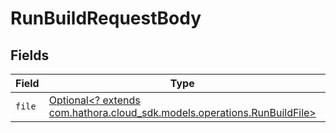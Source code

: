 # RunBuildRequestBody


## Fields

| Field                                                                                                               | Type                                                                                                                | Required                                                                                                            | Description                                                                                                         |
| ------------------------------------------------------------------------------------------------------------------- | ------------------------------------------------------------------------------------------------------------------- | ------------------------------------------------------------------------------------------------------------------- | ------------------------------------------------------------------------------------------------------------------- |
| `file`                                                                                                              | [Optional<? extends com.hathora.cloud_sdk.models.operations.RunBuildFile>](../../models/operations/RunBuildFile.md) | :heavy_minus_sign:                                                                                                  | N/A                                                                                                                 |
